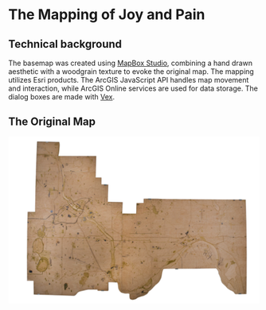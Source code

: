 # The Mapping of Joy and Pain

## Technical background
The basemap was created using [MapBox Studio](https://www.mapbox.com/mapbox-studio-classic/), combining a hand drawn aesthetic with a woodgrain texture to evoke the original map. The mapping utilizes Esri products. The ArcGIS JavaScript API handles map movement and interaction, while ArcGIS Online services are used for data storage. The dialog boxes are made with [Vex](http://github.hubspot.com/vex/docs/welcome/).

## The Original Map
![Joy/Pain in the Twin Cities](MapJoyPainLil.png)